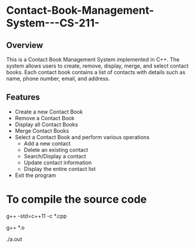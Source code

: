 # Contact-Book-Management-System---CS-211-

## Overview

This is a Contact Book Management System implemented in C++. The system allows users to create, remove, display, merge, and select contact books. Each contact book contains a list of contacts with details such as name, phone number, email, and address.

## Features

- Create a new Contact Book
- Remove a Contact Book
- Display all Contact Books
- Merge Contact Books
- Select a Contact Book and perform various operations
  - Add a new contact
  - Delete an existing contact
  - Search/Display a contact
  - Update contact information
  - Display the entire contact list
- Exit the program

# To compile the source code
g++ -std=c++11 -c *.cpp

g++ *.o

./a.out

